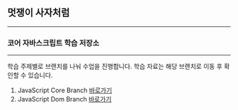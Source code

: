 

## 멋쟁이 사자처럼
---
### 코어 자바스크립트 학습 저장소

---

학습 주제별로 브랜치를 나눠 수업을 진행합니다.
학습 자료는 해당 브랜치로 이동 후 확인할 수 있습니다.


1. JavaScript Core Branch [바로가기](https://github.com/jump6746/core_javascript/tree/01.core)
1. JavaScript Dom Branch [바로가기](https://www.naver.com)